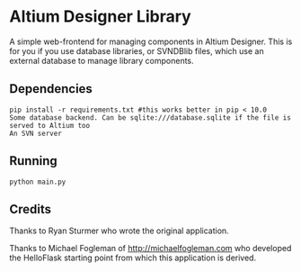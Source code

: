 # Altium Designer Library

A simple web-frontend for managing components in Altium Designer.  This is for you if you use database libraries, or SVNDBlib files, which use an external database to manage library components.

## Dependencies

    pip install -r requirements.txt #this works better in pip < 10.0
    Some database backend. Can be sqlite:///database.sqlite if the file is served to Altium too
    An SVN server

## Running

    python main.py

## Credits

Thanks to Ryan Sturmer who wrote the original application.

Thanks to Michael Fogleman of http://michaelfogleman.com who developed the HelloFlask starting point from which this application is derived.
